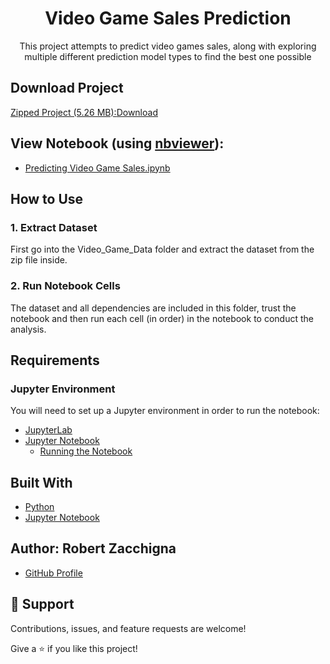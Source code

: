 <h1 align="center">Video Game Sales Prediction</h1>

<p align="center">This project attempts to predict video games sales, along with 
exploring multiple different prediction model types to find the best one possible</p>


## Download Project

<ins>Zipped Project (5.26 MB):</ins>[Download](https://github.com/Robert-Zacchigna/Portfolio/raw/Zipped-Projects/Predicting%20Video%20Game%20Sales.zip)


## View Notebook (using [nbviewer](https://nbviewer.jupyter.org/faq#what-is-nbviewer)):
* [Predicting Video Game Sales.ipynb](https://nbviewer.jupyter.org/github/Robert-Zacchigna/Portfolio/blob/main/Predicting%20Video%20Game%20Sales/Predicting%20Video%20Game%20Sales.ipynb)


## How to Use

### 1. Extract Dataset

First go into the Video_Game_Data folder and extract the dataset from the zip file inside.

### 2. Run Notebook Cells

The dataset and all dependencies are included in this folder, trust the notebook 
and then run each cell (in order) in the notebook to conduct the analysis.


## Requirements

### Jupyter Environment

You will need to set up a Jupyter environment in order to run the notebook:

* [JupyterLab](https://jupyterlab.readthedocs.io/en/stable/getting_started/installation.html#pip)
* [Jupyter Notebook](https://jupyter.readthedocs.io/en/latest/install/notebook-classic.html#alternative-for-experienced-python-users-installing-jupyter-with-pip)
    * [Running the Notebook](https://jupyter.readthedocs.io/en/latest/running.html#running)


## Built With

- [Python](https://www.python.org/downloads/)
- [Jupyter Notebook](https://jupyter.org/)


## Author: **Robert Zacchigna**

- [GitHub Profile](https://github.com/Robert-Zacchigna "Robert Zacchigna")

## 🤝 Support

Contributions, issues, and feature requests are welcome!

Give a ⭐ if you like this project!